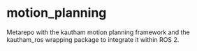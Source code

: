 # motion_planning
Metarepo with the kautham motion planning framework and the kautham_ros wrapping package to integrate it within ROS 2.

